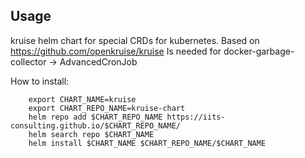 ## Usage

kruise helm chart for special CRDs for kubernetes.
Based on https://github.com/openkruise/kruise
Is needed for docker-garbage-collector -> AdvancedCronJob

How to install:

```shell
    export CHART_NAME=kruise
    export CHART_REPO_NAME=kruise-chart
    helm repo add $CHART_REPO_NAME https://iits-consulting.github.io/$CHART_REPO_NAME/
    helm search repo $CHART_NAME
    helm install $CHART_NAME $CHART_REPO_NAME/$CHART_NAME
```